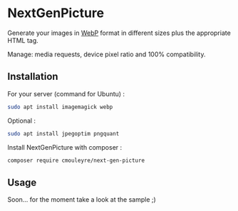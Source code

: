 # NextGenPicture

Generate your images in [WebP](https://developers.google.com/speed/webp) format in different sizes plus the appropriate HTML tag.

Manage: media requests, device pixel ratio and 100% compatibility.

## Installation

For your server (command for Ubuntu) :

```bash
sudo apt install imagemagick webp
```
Optional :

```bash
sudo apt install jpegoptim pngquant 
```

Install NextGenPicture with composer :

```bash
composer require cmouleyre/next-gen-picture
```

## Usage

Soon... for the moment take a look at the sample ;)
